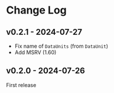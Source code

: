 # Change Log

## v0.2.1 - 2024-07-27

- Fix name of `DataUnits` (from `DataUnit`)
- Add MSRV (1.60)

## v0.2.0 - 2024-07-26

First release